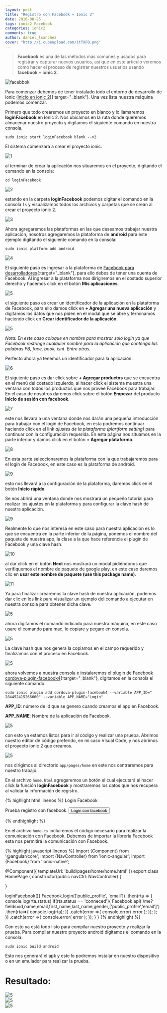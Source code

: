 ```yaml
---
layout: post
title: "Registro con Facebook + Ionic 2"
date: 2016-08-25
tags: ionic2 Facebook
categories: ionic2
comments: true
author: daniel_lsanchez
cover: "http://i.cubeupload.com/itTXFO.png"
---
```


> **Facebook** es una de las métodos más comunes y usados para registrar y capturar nuevos usuarios, así que en este artículo veremos como hacer el proceso de registrar nuestros usuarios usando **facebook + ionic 2**.

<img class="img-responsive" src="http://i.cubeupload.com/itTXFO.png" alt="facebbok">

Para comenzar debemos de tener instalado todo el entorno de desarrollo de ionic [(inicio en ionic 2)](http://ionicframework.com/docs/v2/getting-started/installation/){:target="_blank"}. Una vez lista nuestra máquina podemos comenzar.

Primero que todo crearemos un proyecto en blanco y lo llamaremos **loginFacebook** en Ionic 2. Nos ubicamos en la ruta donde queremos almacenar nuestro proyecto y digitamos el siguiente comando en nuestra consola.

```
sudo ionic start loginFacebook blank --v2 
```

El sistema comenzará a crear el proyecto ionic.

<img class="img-responsive" src="http://i.cubeupload.com/bdYw8F.png" alt="1">

al terminar de crear la aplicación nos situaremos en el proyecto, digitando el comando en la consola:

```
cd loginFacebook
```

<img class="img-responsive" src="http://i.cubeupload.com/JzP8wX.png" alt="2">

estando en la carpeta **loginFacebook** podemos digitar el comando en la consola `ls` y visualizamos todos los archivos y carpetas que se crean al crear el proyecto ionic 2.

<img class="img-responsive" src="http://i.cubeupload.com/Dq3YTE.png" alt="3">

Ahora agregaremos las plataformas en las que deseamos trabajar nuestra aplicación, nosotros agregaremos la plataforma de **android** para este ejemplo digitando el siguiente comando en la consola:

```
sudo ionic platform add android
```

<img class="img-responsive" src="http://i.cubeupload.com/Uks9mY.png" alt="4">

El siguiente paso es ingresar a la plataforma de [Facebook para desarrolladores](https://developers.facebook.com/){:target="_blank"}, para ello debes de tener una cuenta de Facebook. Al ingresar a la plataforma nos dirigiremos en el costado superior derecho y hacemos click en el botón **Mis aplicaciones**.

<img class="img-responsive" src="http://i.cubeupload.com/4380nd.png" alt="5">

el siguiente paso es crear un identificador de la aplicación en la plataforma de Facebook, para ello damos click en **+ Agregar una nueva aplicación** y digitamos los datos que nos piden en el modal que se abre y terminamos haciendo click en **Crear identificador de la aplicación**.

<img class="img-responsive" src="http://i.cubeupload.com/OQ9Doz.png" alt="5">

*Nota: En este caso coloque en nombre para mostrar solo login ya que Facebook restringe cualquier nombre para la aplicación que contenga las palabras FB, face, book, isnt. Entre otras.*

Perfecto ahora ya tenemos un identificador para la aplicación.

<img class="img-responsive" src="http://i.cubeupload.com/whGjKa.png" alt="6">

El siguiente paso es dar click sobre **+ Agregar productos** que se encuentra en el menú del costado izquierdo, al hacer click el sistema muestra una ventana con todos los productos que nos provee Facebook para trabajar. En el caso de nosotros daremos click sobre el botón **Empezar** del producto **Inicio de sesión con facebook**.

<img class="img-responsive" src="http://i.cubeupload.com/1Pbi2h.png" alt="7">

este nos llevara a una ventana donde nos darán una pequeña introducción para trabajar con el login de Facebook, en esta podremos continuar  haciendo click en el link  *ajustes de la plataforma (plartform setting)* para continuar con la configuración requerida. En esta página nos situamos en la parte inferior y damos click en el botón **+ Agregar plataforma**.

<img class="img-responsive" src="http://i.cubeupload.com/Yba9lu.png" alt="8">

En esta parte seleccionaremos la plataforma con la que trabajaremos para el login de Facebook, en este caso es la plataforma de android.

<img class="img-responsive" src="http://i.cubeupload.com/0MvZhF.png" alt="9">

esto nos llevará a la configuración de la plataforma, daremos click en el botón **Inicio rápido**.

Se nos abrirá una ventana donde nos mostrará un pequeño tutorial para realizar los ajustes en la plataforma  y para configurar la clave hash de nuestra aplicación.

<img class="img-responsive" src="http://i.cubeupload.com/FkXohv.png" alt="9">

Realmente lo que nos interesa en este caso para nuestra aplicación es lo que se encuentra en la parte inferior de la página, ponemos el nombre del paquete de nuestra app, la clase a la que hace referencia el plugin de Facebook y una clave hash.

<img class="img-responsive" src="http://i.cubeupload.com/f6VyGu.png" alt="10">

al dar click en el botón **Next** nos mostrará un modal pidiéndonos que verifiquemos el nombre de paquete de google play, en este caso daremos clic en **usar este nombre de paquete (use this package name)**.

<img class="img-responsive" src="http://i.cubeupload.com/FkU5rb.png" alt="11">

Ya para finalizar crearemos la clave hash de nuestra aplicación, podemos dar clic en los link para visualizar un ejemplo del comando a ejecutar en nuestra consola para obtener dicha clave.

<img class="img-responsive" src="http://i.cubeupload.com/XdnNa4.png" alt="5">

ahora digitamos el comando indicado para nuestra máquina, en este caso usare el comando para mac, lo copiare y pegare en consola.

<img class="img-responsive" src="http://i.cubeupload.com/3CDTUO.png" alt="5">

La clave hash que nos genera la copiamos en el campo requerido y finalizamos con el proceso en Facebook.

<img class="img-responsive" src="http://i.cubeupload.com/iNGhNj.png" alt="5">

ahora volvemos a nuestra consola e instalaremos el plugin de Facebook [cordova-plugin-facebook4](https://github.com/jeduan/cordova-plugin-facebook4){:target="_blank"}, digitamos en la consola el siguiente comando.

```
sudo ionic plugin add cordova-plugin-facebook4 --variable APP_ID=" 284452415266660" --variable APP_NAME="Login"
```

**APP_ID**: número de id que se genero cuando creamos el app en Facebook.

**APP_NAME**: Nombre de la aplicación de Facebook.

<img class="img-responsive" src="http://i.cubeupload.com/kPriUI.png" alt="5">

con esto ya estamos listos para ir al código y realizar una prueba. Abrimos nuestro editor de código preferido, en mi caso Visual Code, y nos abrimos el proyecto ionic 2 que creamos.

<img class="img-responsive" src="http://i.cubeupload.com/SH8ozP.png" alt="5">

nos dirigimos al directorio `app/pages/home` en este nos centraremos para nuestro trabajo.

En el archivo `home.html` agregaremos un botón el cual ejecutará al hacer click la función **loginFacebook** y mostraremos los datos que nos recupera al validar la información de registro.

{% highlight html linenos %}
<ion-header>
  <ion-navbar>
    <ion-title>
      Login Facebook
    </ion-title>
  </ion-navbar>
</ion-header>

<ion-content padding>
  Prueba registro con facebook.
  <button block(click)="loginFacebook()">Login con facebook</button>
</ion-content>

{% endhighlight %}

En el archivo `home.ts` incluiremos el código necesario para realizar la comunicación con Facebook. Debemos de importar la librería Facebook esta nos permitirá la comunicación con Facebook.

{% highlight javascript linenos %}
import {Component} from '@angular/core';
import {NavController} from 'ionic-angular';
import {Facebook} from 'ionic-native';

@Component({
  templateUrl: 'build/pages/home/home.html'
})
export class HomePage {
  constructor(public navCtrl: NavController) {

  }

  loginFacebook(){
    Facebook.login(['public_profile', 'email'])
    .then(rta => {
      console.log(rta.status)
      if(rta.status == 'conneced'){
        Facebook.api('/me?fields=id,name,email,first_name,last_name,gender,['public_profile','email']')
        .then(rta=>{
          console.log(rta);
        })
        .catch(error =>{
          console.error( error );
        });
      };
    })
    .catch(error =>{
      console.error( error );
    });
  }
}
{% endhighlight %}

Con esto ya está todo listo para compilar nuestro proyecto y realizar la prueba. 
Para compilar nuestro proyecto android digitamos el comando en la consola:

```
sudo ionic build android
```

Esto nos generará el apk y este lo podremos instalar en nuestro dispositivo o en un emulador para realizar la prueba.

# Resultado:

<div class="row">
  <div class="col-xs-12 col-sm-6">
    <img class="img-responsive" src="http://i.cubeupload.com/psktlb.jpeg" alt="5">
  </div>
  <div class="col-xs-12 col-sm-6">
    <img class="img-responsive" src="http://i.cubeupload.com/m8LA1M.jpeg" alt="5">
  </div>
</div>
<img class="img-responsive" src="http://i.cubeupload.com/TrKouV.png" alt="5">